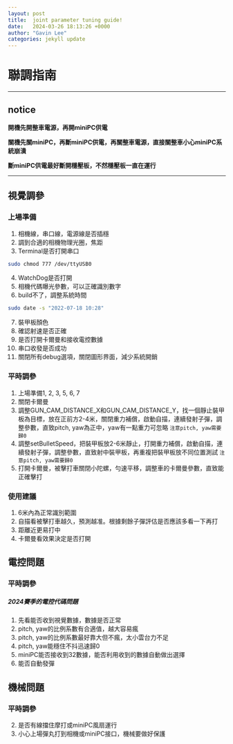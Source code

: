 ```yaml
---
layout: post
title:  joint parameter tuning guide!
date:   2024-03-26 18:13:26 +0000
author: "Gavin Lee"
categories: jekyll update
---
```


# 聯調指南

---

## **notice**

**開機先開整車電源，再開miniPC供電**

**關機先關miniPC，再斷miniPC供電，再關整車電源，直接關整車小心miniPC系統崩潰**

**斷miniPC供電最好斷開穩壓板，不然穩壓板一直在運行**

---

## 視覺調參

### 上場準備
1. 相機線，串口線，電源線是否插穩
2. 調到合適的相機物理光圈，焦距
3. Terminal是否打開串口
```bash
sudo chmod 777 /dev/ttyUSB0
```
4. WatchDog是否打開
5. 相機代碼曝光參數，可以正確識別數字
6. build不了，調整系統時間 
```bash
sudo date -s "2022-07-18 10:28"
```
7. 裝甲板顏色
8. 確認射速是否正確
9. 是否打開卡爾曼和接收電控數據
10. 串口收發是否成功
11. 關閉所有debug選項，關閉圖形界面，減少系統開銷

### 平時調參
1. 上場準備1, 2, 3, 5, 6, 7
2. 關閉卡爾曼
3. 調整GUN_CAM_DISTANCE_X和GUN_CAM_DISTANCE_Y，找一個靜止裝甲板為目標，放在正前方2-4米，關閉重力補償，啟動自描，連續發射子彈，調整參數，直致pitch, yaw為正中，yaw有一點重力可忽略 `注意pitch, yaw需要歸0`
4. 調整setBulletSpeed，把裝甲板放2-6米靜止，打開重力補償，啟動自描，連續發射子彈，調整參數，直致射中裝甲板，再重複把裝甲板放不同位置測試 `注意pitch, yaw需要歸0`
5. 打開卡爾曼，被擊打車關閉小陀螺，勻速平移，調整車的卡爾曼參數，直致能正確擊打

### 使用建議
1. 6米內為正常識別範圍
2. 自描看被擊打車越久，預測越准。根據剩餘子彈評估是否應該多看一下再打
3. 距離近更易打中
4. 卡爾曼看效果決定是否打開

## 電控問題

### 平時調參
##### 2024賽季的電控代碼問題
1. 先看能否收到視覺數據，數據是否正常
2. pitch, yaw的比例系數有合適值，越大容易瘋
3. pitch, yaw的比例系數最好靠大但不瘋，太小雲台力不足
4. pitch, yaw能穩住不抖迅速歸0
5. miniPC能否接收到32數據，能否利用收到的數據自動做出選擇
6. 能否自動發彈

## 機械問題

### 平時調參
2. 是否有線擋住摩打或miniPC風扇運行
3. 小心上場彈丸打到相機或miniPC接口，機械要做好保護